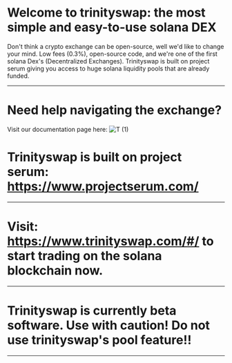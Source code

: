 # Welcome to trinityswap: the most simple and easy-to-use solana DEX 

Don't think a crypto exchange can be open-source, well we'd like to change your mind. Low fees (0.3%), open-source code, and we're one of the first solana Dex's (Decentralized Exchanges). Trinityswap is built on project serum giving you access to huge solana liquidity pools that are already funded.

------------------

# Need help navigating the exchange? 
Visit our documentation page here: 
![T (1)](https://user-images.githubusercontent.com/58639429/163872870-43200d11-c00a-499f-8060-719957465c22.png)
 # Trinityswap is built on project serum: https://www.projectserum.com/ 
 ------------------
 # Visit: https://www.trinityswap.com/#/ to start trading on the solana blockchain now. 
 ------------------
 # Trinityswap is currently beta software. Use with caution! Do not use trinityswap's pool feature!!
 ------------------
